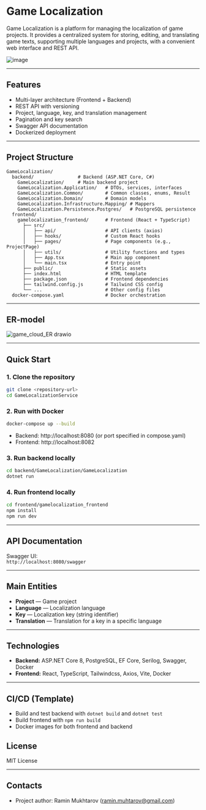 # Game Localization

Game Localization is a platform for managing the localization of game projects. It provides a centralized system for storing, editing, and translating game texts, supporting multiple languages and projects, with a convenient web interface and REST API.

![image](https://github.com/user-attachments/assets/cf07c083-ac03-4250-8eb5-a5897f287d6e)


---

## Features

- Multi-layer architecture (Frontend + Backend)
- REST API with versioning
- Project, language, key, and translation management
- Pagination and key search
- Swagger API documentation
- Dockerized deployment

---

## Project Structure

```
GameLocalization/
  backend/                # Backend (ASP.NET Core, C#)
    GameLocalization/     # Main backend project
    GameLocalization.Application/   # DTOs, services, interfaces
    GameLocalization.Common/        # Common classes, enums, Result
    GameLocalization.Domain/        # Domain models
    GameLocalization.Infrastructure.Mapping/ # Mappers
    GameLocalization.Persistence.Postgres/   # PostgreSQL persistence
  frontend/
    gamelocalization_frontend/      # Frontend (React + TypeScript)
      ├── src/
      │   ├── api/                  # API clients (axios)
      │   ├── hooks/                # Custom React hooks
      │   ├── pages/                # Page components (e.g., ProjectPage)
      │   ├── utils/                # Utility functions and types
      │   ├── App.tsx               # Main app component
      │   └── main.tsx              # Entry point
      ├── public/                   # Static assets
      ├── index.html                # HTML template
      ├── package.json              # Frontend dependencies
      ├── tailwind.config.js        # Tailwind CSS config
      └── ...                       # Other config files
  docker-compose.yaml               # Docker orchestration
```

---

## ER-model

![game_cloud_ER drawio](https://github.com/user-attachments/assets/2a17da6d-ea45-4e25-8a24-6c521f8d0a6a)

---

## Quick Start

### 1. Clone the repository

```bash
git clone <repository-url>
cd GameLocalizationService
```

### 2. Run with Docker

```bash
docker-compose up --build
```

- Backend: http://localhost:8080 (or port specified in compose.yaml)
- Frontend: http://localhost:8082

### 3. Run backend locally

```bash
cd backend/GameLocalization/GameLocalization
dotnet run
```

### 4. Run frontend locally

```bash
cd frontend/gamelocalization_frontend
npm install
npm run dev
```

---

## API Documentation

Swagger UI:  
`http://localhost:8080/swagger`

---

## Main Entities

- **Project** — Game project
- **Language** — Localization language
- **Key** — Localization key (string identifier)
- **Translation** — Translation for a key in a specific language

---

## Technologies

- **Backend:** ASP.NET Core 8, PostgreSQL, EF Core, Serilog, Swagger, Docker
- **Frontend:** React, TypeScript, Tailwindcss, Axios, Vite, Docker

---

## CI/CD (Template)

- Build and test backend with `dotnet build` and `dotnet test`
- Build frontend with `npm run build`
- Docker images for both frontend and backend

## License

MIT License

---

## Contacts

- Project author: Ramin Mukhtarov (ramin.muhtarov@gmail.com)

